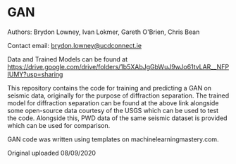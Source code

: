 # GAN

Authors: Brydon Lowney, Ivan Lokmer, Gareth O'Brien, Chris Bean

Contact email: brydon.lowney@ucdconnect.ie 

Data and Trained Models can be found at https://drive.google.com/drive/folders/1b5XAbJgGbWuJ9wJo61tvLAR__NFPIUMY?usp=sharing

This repository contains the code for training and predicting a GAN on seismic data, originally for the purpose of diffraction separation. 
The trained model for diffraction separation can be found at the above link alongside some open-source data courtesy of the USGS which can be used to test the code.
Alongside this, PWD data of the same seismic dataset is provided which can be used for comparison. 

GAN code was written using templates on machinelearningmastery.com.  

Original uploaded 08/09/2020
